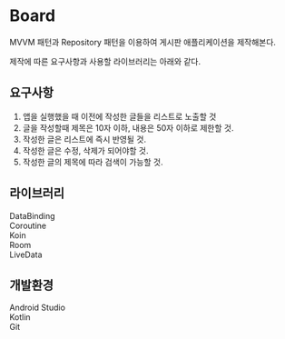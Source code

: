 # Board

MVVM 패턴과 Repository 패턴을 이용하여 게시판 애플리케이션을 제작해본다.

제작에 따른 요구사항과 사용할 라이브러리는 아래와 같다.

## 요구사항

1. 앱을 실행했을 때 이전에 작성한 글들을 리스트로 노출할 것
2. 글을 작성할때 제목은 10자 이하, 내용은 50자 이하로 제한할 것.
3. 작성한 글은 리스트에 즉시 반영될 것.
4. 작성한 글은 수정, 삭제가 되어야할 것.
5. 작성한 글의 제목에 따라 검색이 가능할 것.

## 라이브러리
DataBinding   
Coroutine   
Koin   
Room   
LiveData   

## 개발환경
Android Studio   
Kotlin   
Git   
